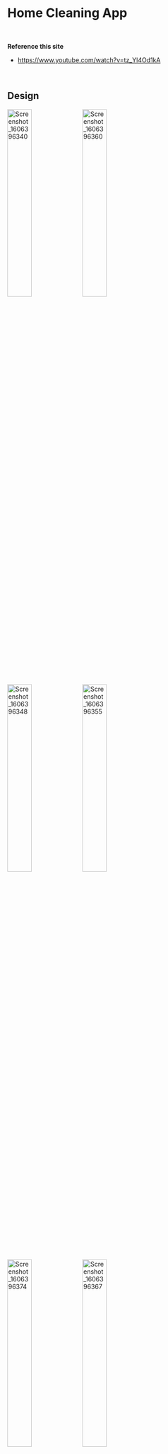 # Home Cleaning App
<br/>

**Reference this site**
* https://www.youtube.com/watch?v=tz_Yl4Od1kA
<br/>

## Design

<img src="https://user-images.githubusercontent.com/28584258/100355133-91f33580-3034-11eb-922f-e16d4c06297e.png" alt="Screenshot_1606396340" width="33%" float="left;" /> <img src="https://user-images.githubusercontent.com/28584258/100355135-93bcf900-3034-11eb-87cb-4d2f8d8c79c7.png" alt="Screenshot_1606396360" width="33%" />
<br/>

<img src="https://user-images.githubusercontent.com/28584258/100355145-9881ad00-3034-11eb-8d32-b4f422a6b1ff.png" alt="Screenshot_1606396348" width="33%" /> <img src="https://user-images.githubusercontent.com/28584258/100355148-99b2da00-3034-11eb-9762-95e8d59a4009.png" alt="Screenshot_1606396355" width="33%" />
<br/>

<img src="https://user-images.githubusercontent.com/28584258/100355159-9d466100-3034-11eb-94af-acd95935b35d.png" alt="Screenshot_1606396374" width="33%" /> <img src="https://user-images.githubusercontent.com/28584258/100355153-9b7c9d80-3034-11eb-88f7-7257b9cd3875.png" alt="Screenshot_1606396367" width="33%" />
